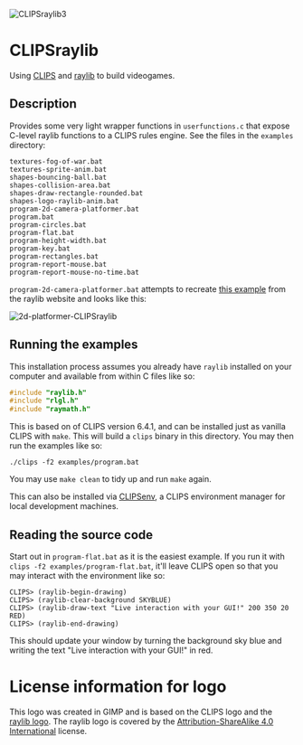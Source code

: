 ![CLIPSraylib3](https://github.com/user-attachments/assets/092ab906-0266-4462-82dc-9eb335ba2609)

# CLIPSraylib

Using
[CLIPS](https://www.clipsrules.net/)
and
[raylib](https://www.raylib.com/)
to build videogames.

## Description

Provides some very light wrapper functions in `userfunctions.c`
that expose C-level raylib functions to a CLIPS rules engine.
See the files in the `examples` directory:

```
textures-fog-of-war.bat
textures-sprite-anim.bat
shapes-bouncing-ball.bat
shapes-collision-area.bat
shapes-draw-rectangle-rounded.bat
shapes-logo-raylib-anim.bat
program-2d-camera-platformer.bat
program.bat
program-circles.bat
program-flat.bat
program-height-width.bat
program-key.bat
program-rectangles.bat
program-report-mouse.bat
program-report-mouse-no-time.bat
```

`program-2d-camera-platformer.bat` attempts to recreate
[this example](https://www.raylib.com/examples/core/loader.html?name=core_automation_events)
from the raylib website and looks like this:

![2d-platformer-CLIPSraylib](https://github.com/user-attachments/assets/52a75193-6ff8-40bd-8c70-83ceddcb7b68)

## Running the examples

This installation process assumes you already have `raylib` installed on your computer
and available from within C files like so:

```c
#include "raylib.h"
#include "rlgl.h"
#include "raymath.h"
```

This is based on of CLIPS version 6.4.1, and can be installed just as vanilla CLIPS
with `make`. This will build a `clips` binary in this directory. You may then run
the examples like so:

```
./clips -f2 examples/program.bat
```

You may use `make clean` to tidy up and run `make` again.

This can also be installed via [CLIPSenv](https://github.com/mrryanjohnston/CLIPSenv),
a CLIPS environment manager for local development machines.

## Reading the source code

Start out in `program-flat.bat` as it is the easiest example.
If you run it with `clips -f2 examples/program-flat.bat`, it'll leave CLIPS open
so that you may interact with the environment like so:

```
CLIPS> (raylib-begin-drawing)
CLIPS> (raylib-clear-background SKYBLUE)
CLIPS> (raylib-draw-text "Live interaction with your GUI!" 200 350 20 RED)
CLIPS> (raylib-end-drawing)
```

This should update your window by turning the background sky blue
and writing the text "Live interaction with your GUI!" in red.

# License information for logo

This logo was created in GIMP and is based on the CLIPS logo
and the [raylib logo](https://commons.wikimedia.org/wiki/File:Raylib_logo.png).
The raylib logo is covered by the
[Attribution-ShareAlike 4.0 International](https://creativecommons.org/licenses/by-sa/4.0/deed.en)
license.
